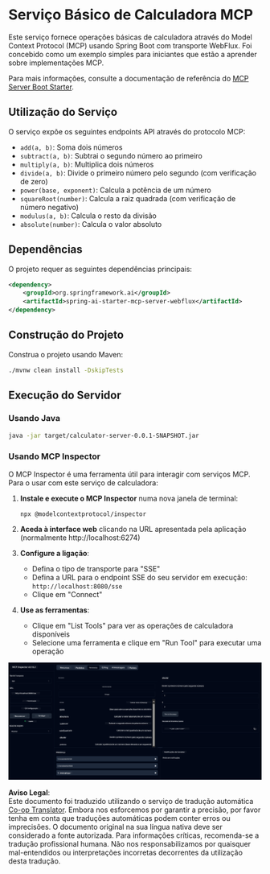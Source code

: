 <!--
CO_OP_TRANSLATOR_METADATA:
{
  "original_hash": "ed9cab32cc67c12d8969b407aa47100a",
  "translation_date": "2025-07-13T17:53:52+00:00",
  "source_file": "03-GettingStarted/01-first-server/solution/java/README.md",
  "language_code": "pt"
}
-->
# Serviço Básico de Calculadora MCP

Este serviço fornece operações básicas de calculadora através do Model Context Protocol (MCP) usando Spring Boot com transporte WebFlux. Foi concebido como um exemplo simples para iniciantes que estão a aprender sobre implementações MCP.

Para mais informações, consulte a documentação de referência do [MCP Server Boot Starter](https://docs.spring.io/spring-ai/reference/api/mcp/mcp-server-boot-starter-docs.html).

## Utilização do Serviço

O serviço expõe os seguintes endpoints API através do protocolo MCP:

- `add(a, b)`: Soma dois números
- `subtract(a, b)`: Subtrai o segundo número ao primeiro
- `multiply(a, b)`: Multiplica dois números
- `divide(a, b)`: Divide o primeiro número pelo segundo (com verificação de zero)
- `power(base, exponent)`: Calcula a potência de um número
- `squareRoot(number)`: Calcula a raiz quadrada (com verificação de número negativo)
- `modulus(a, b)`: Calcula o resto da divisão
- `absolute(number)`: Calcula o valor absoluto

## Dependências

O projeto requer as seguintes dependências principais:

```xml
<dependency>
    <groupId>org.springframework.ai</groupId>
    <artifactId>spring-ai-starter-mcp-server-webflux</artifactId>
</dependency>
```

## Construção do Projeto

Construa o projeto usando Maven:
```bash
./mvnw clean install -DskipTests
```

## Execução do Servidor

### Usando Java

```bash
java -jar target/calculator-server-0.0.1-SNAPSHOT.jar
```

### Usando MCP Inspector

O MCP Inspector é uma ferramenta útil para interagir com serviços MCP. Para o usar com este serviço de calculadora:

1. **Instale e execute o MCP Inspector** numa nova janela de terminal:
   ```bash
   npx @modelcontextprotocol/inspector
   ```

2. **Aceda à interface web** clicando na URL apresentada pela aplicação (normalmente http://localhost:6274)

3. **Configure a ligação**:
   - Defina o tipo de transporte para "SSE"
   - Defina a URL para o endpoint SSE do seu servidor em execução: `http://localhost:8080/sse`
   - Clique em "Connect"

4. **Use as ferramentas**:
   - Clique em "List Tools" para ver as operações de calculadora disponíveis
   - Selecione uma ferramenta e clique em "Run Tool" para executar uma operação

![Captura de ecrã do MCP Inspector](../../../../../../translated_images/tool.40e180a7b0d0fe2067cf96435532b01f63f7f8619d6b0132355a04b426b669ac.pt.png)

**Aviso Legal**:  
Este documento foi traduzido utilizando o serviço de tradução automática [Co-op Translator](https://github.com/Azure/co-op-translator). Embora nos esforcemos por garantir a precisão, por favor tenha em conta que traduções automáticas podem conter erros ou imprecisões. O documento original na sua língua nativa deve ser considerado a fonte autorizada. Para informações críticas, recomenda-se a tradução profissional humana. Não nos responsabilizamos por quaisquer mal-entendidos ou interpretações incorretas decorrentes da utilização desta tradução.